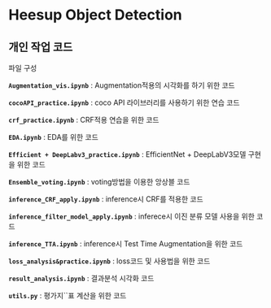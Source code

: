 # Heesup Object Detection

## 개인 작업 코드

파일 구성

**`Augmentation_vis.ipynb`** : Augmentation적용의 시각화를 하기 위한 코드

**`cocoAPI_practice.ipynb`** : coco API 라이브러리를 사용하기 위한 연습 코드

**`crf_practice.ipynb`** : CRF적용 연습을 위한 코드

**`EDA.ipynb`** : EDA를 위한 코드

**`Efficient + DeepLabv3_practice.ipynb`** : EfficientNet + DeepLabV3모델 구현을 위한 코드

**`Ensemble_voting.ipynb`** : voting방법을 이용한 앙상블 코드

**`inference_CRF_apply.ipynb`** : inference시 CRF를 적용한 코드

**`inference_filter_model_apply.ipynb`** : inferece시 이진 분류 모델 사용을 위한 코드

**`inference_TTA.ipynb`** : inference시 Test Time Augmentation을 위한 코드

**`loss_analysis&practice.ipynb`** : loss코드 및 사용법을 위한 코드

**`result_analysis.ipynb`** : 결과분석 시각화 코드

**`utils.py`** : 평가지``표 계산을 위한 코드 